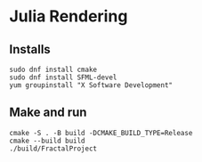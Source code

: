 # Julia Rendering


## Installs
```
sudo dnf install cmake
sudo dnf install SFML-devel
yum groupinstall "X Software Development"
```


## Make and run
```
cmake -S . -B build -DCMAKE_BUILD_TYPE=Release
cmake --build build
./build/FractalProject
```